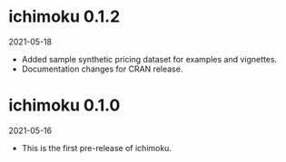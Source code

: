 # ichimoku 0.1.2
2021-05-18

* Added sample synthetic pricing dataset for examples and vignettes.
* Documentation changes for CRAN release.

# ichimoku 0.1.0
2021-05-16

* This is the first pre-release of ichimoku.
